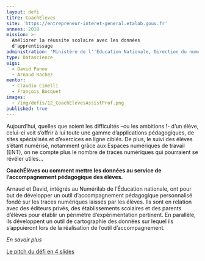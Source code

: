 ```yaml
---
layout: defi
titre: CoachEleves
site: 'https://entrepreneur-interet-general.etalab.gouv.fr'
annees: 2018
mission: >-
  Améliorer la réussite scolaire avec les données
  d'apprentissage
administration: 'Ministère de l''Éducation Nationale, Direction du numérique pour l''éducation'
type: Datascience
eigs:
  - David Panou
  - Arnaud Rachez
mentor:
  - Claudio Cimelli
  - François Bocquet
images:
  - /img/defis/12_CoachElevesAssistProf.png
published: true
---
```


Aujourd’hui, quelles que soient les difficultés –ou les ambitions !- d’un élève, celui-ci voit s’offrir à lui toute une gamme d’applications pédagogiques, de sites spécialisés et d’exercices en ligne ciblés. De plus, le suivi des élèves s’étant numérisé, notamment grâce aux Espaces numériques de travail (ENT), on ne compte plus le nombre de traces numériques qui pourraient se révéler utiles...

**CoachÉlèves ou comment mettre les données au service de l’accompagnement pédagogique des élèves.**

Arnaud et David, intégrés au Numérilab de l’Éducation nationale, ont pour but de développer un outil d’accompagnement pédagogique personnalisé fondé sur les traces numériques laissés par les élèves. Ils sont en relation avec des éditeurs privés, des établissements scolaires et des parents d’élèves pour établir un périmètre d’expérimentation pertinent. En parallèle, ils développent un outil de cartographie des données sur lequel ils s’appuieront lors de la réalisation de l’outil d’accompagnement.
 
 _En savoir plus_
 
 [Le pitch du défi en 4 slides](https://www.slideshare.net/secret/75ef9FN8yeRrYK)
